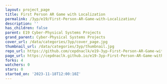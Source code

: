 ```yaml
---
layout: project_page
title: First Person AR Game with Localization
permalink: /3yp/e19/First-Person-AR-Game-with-Localization/
description: ''
has_children: false
parent: E19 Cyber-Physical Systems Projects
grand_parent: Cyber-Physical Systems Projects
cover_url: /data/categories/3yp/cover_page.jpg
thumbnail_url: /data/categories/3yp/thumbnail.jpg
repo_url: https://github.com/cepdnaclk/e19-3yp-First-Person-AR-Game-with-Localization
page_url: https://cepdnaclk.github.io/e19-3yp-First-Person-AR-Game-with-Localization
forks: 4
watchers: 0
stars: 0
started_on: '2023-11-18T12:00:10Z'
---
```


